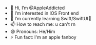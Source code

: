 - 👋 Hi, I’m @AppleAddicted
- 👀 I’m interested in IOS Front end
- 🌱 I’m currently learning Swift/SwiftUI🦅
- 📫 How to reach me: u can't rn
- 😄 Pronouns: He/Him
- ⚡ Fun fact: I'm an apple fanboy
